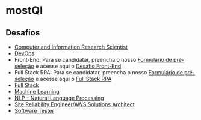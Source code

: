 # mostQI

## Desafios

- [Computer and Information Research Scientist](https://github.com/mostqi/desafios-analytical)
- [DevOps](https://github.com/mostqi/desafios-infra)
- Front-End: Para se candidatar, preencha o nosso [Formulário de pré-seleção](https://forms.gle/aQmLYRyXa4NPJBFA8) e acesse aqui o [Desafio Front-End](https://github.com/mostqi/desafios-frontend)  
- Full Stack RPA: Para se candidatar, preencha o nosso [Formulário de pré-seleção](https://forms.gle/uEwouDrgVRRfZy9y8) e acesse aqui o [Full Stack RPA](https://github.com/mostqi/desafios-fullstack-rpa)
- [Full Stack](https://github.com/mostqi/desafios-fullstack) 
- [Machine Learning](https://github.com/mostqi/desafios-ml)
- [NLP – Natural Language Processing](https://github.com/mostqi/desafios-nlp)
- [Site Reliability Engineer/AWS Solutions Architect](https://github.com/mostqi/desafios-infra)
- [Software Tester](https://github.com/mostqi/desafios-testes)

